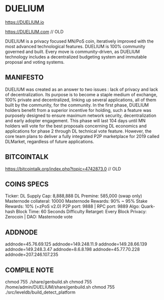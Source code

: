 # DUELIUM
https://DUELIUM.io

https://DUELIUM.com // OLD

DUELIUM is a privacy focused MN/PoS coin, iteratively improved with the most advanced technological features.
DUELIUM is 100% community governed and built. Every move is community-driven, as DUELIUM technology includes a decentralized budgeting system and immutable proposal and voting systems.

## MANIFESTO ##

DUELIUM was created as an answer to two issues : lack of privacy and lack of decentralization. Its purpose is to become a staple medium of exchange, 100% private and decentralized, linking up several applications, all of them built by the community, for the community.
In the first phase, DUELIUM holders benefit from a superior incentive for holding, such a feature was purposely designed to ensure maximum network security, decentralization and early adopter engagement. This phase will last 104 days until MN holders will vote for the best proposals concerning DL economics and applications for phase 2 through DL technical vote feature.
However, the core team plans to deliver a fully integrated P2P marketplace for 2019 called DLMarket, regardless of future applications.

## BITCOINTALK ##

https://bitcointalk.org/index.php?topic=4742873.0  // OLD

## COINS SPECS ##

Ticker: DL
Supply Cap: 8,888,888 DL
Premine: 585,000 (swap only)
Masternode collateral: 10000
Masternode Rewards: 90% ~ 95%
Stake Rewards: 10% (+zPoS v2.0)
P2P port: 9888 | RPC port: 9889
Algo: Quark-hash
Block Time: 60 Seconds
Difficulty Retarget: Every Block
Privacy: Zerocoin | DAO: Masternode vote

## ADDNODE ##
addnode=45.76.69.125
addnode=149.248.11.9
addnode=149.28.66.139
addnode=149.248.3.47
addnode=8.6.8.198
addnode=45.77.70.228
addnode=207.246.107.235


## COMPILE NOTE ##
chmod 755 ./share/genbuild.sh
chmod 755 /home/admin/DUELIUM/share/genbuild.sh
chmod 755 ./src/leveldb/build_detect_platform
